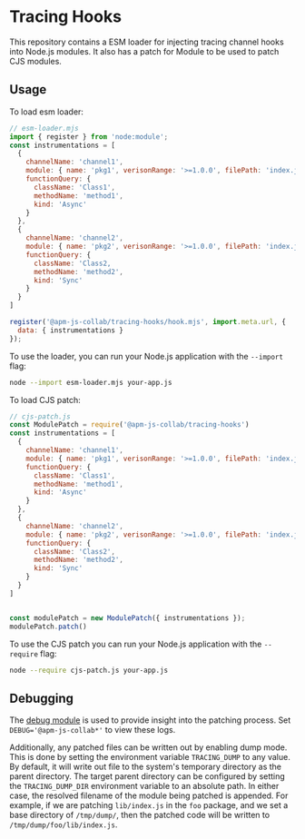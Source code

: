 # Tracing Hooks
This repository contains a ESM loader for injecting tracing channel hooks into Node.js modules. It also has a patch for Module to be used to patch CJS modules.

## Usage

To load esm loader:

```js
// esm-loader.mjs
import { register } from 'node:module';
const instrumentations = [
  {
    channelName: 'channel1',
    module: { name: 'pkg1', verisonRange: '>=1.0.0', filePath: 'index.js' },
    functionQuery: {
      className: 'Class1',
      methodName: 'method1', 
      kind: 'Async'
    }
  },
  {
    channelName: 'channel2',
    module: { name: 'pkg2', verisonRange: '>=1.0.0', filePath: 'index.js' },
    functionQuery: {
      className: 'Class2,
      methodName: 'method2', 
      kind: 'Sync'
    }
  }
]

register('@apm-js-collab/tracing-hooks/hook.mjs', import.meta.url, {
  data: { instrumentations }
});
```

To use the loader, you can run your Node.js application with the `--import` flag:

```bash
node --import esm-loader.mjs your-app.js
```

To load CJS patch:

```js
// cjs-patch.js
const ModulePatch = require('@apm-js-collab/tracing-hooks')
const instrumentations = [
  {
    channelName: 'channel1',
    module: { name: 'pkg1', verisonRange: '>=1.0.0', filePath: 'index.js' },
    functionQuery: {
      className: 'Class1',
      methodName: 'method1', 
      kind: 'Async'
    }
  },
  {
    channelName: 'channel2',
    module: { name: 'pkg2', verisonRange: '>=1.0.0', filePath: 'index.js' },
    functionQuery: {
      className: 'Class2',
      methodName: 'method2', 
      kind: 'Sync'
    }
  }
]


const modulePatch = new ModulePatch({ instrumentations });
modulePatch.patch()
```

To use the CJS patch you can run your Node.js application with the `--require` flag:

```bash
node --require cjs-patch.js your-app.js
```

## Debugging

The [debug module](https://www.npmjs.com/package/debug) is used to provide
insight into the patching process. Set `DEBUG='@apm-js-collab*'` to view these
logs.

Additionally, any patched files can be written out by enabling dump mode. This
is done by setting the environment variable `TRACING_DUMP` to any value. By
default, it will write out file to the system's temporary directory as the
parent directory. The target parent directory can be configured by setting
the `TRACING_DUMP_DIR` environment variable to an absolute path. In either
case, the resolved filename of the module being patched is appended. For
example, if we are patching `lib/index.js` in the `foo` package, and we set
a base directory of `/tmp/dump/`, then the patched code will be written to
`/tmp/dump/foo/lib/index.js`.
